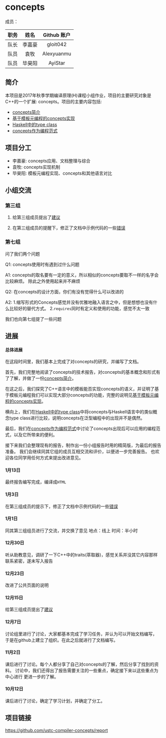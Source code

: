 # concepts

成员：

|职务|姓名|Github 账户|
|:-:|:-:|:-:|
|队长|李嘉豪|gloit042|
|队员|袁牧|Alexyuanmu|
|队员|毕昊阳|AyiStar|

## 简介

本项目是2017年秋季学期编译原理(H)课程小组作业，项目的主要研究对象是
C++的一个扩展: concepts。项目的主要内容包括:
- [concepts简介](https://github.com/ustc-compiler-concepts/report/blob/master/concepts-intro.md)
- [基于模板元编程的concepts实现](https://github.com/ustc-compiler-concepts/report/blob/master/concepts-by-TMP.md)
- [Haskell中的type class](https://github.com/ustc-compiler-concepts/report/blob/master/type-class-in-haskell.md)
- [concepts作为编程范式](https://github.com/ustc-compiler-concepts/report/blob/master/concepts-in-generic-programming.md)

## 项目分工

*   李嘉豪: concepts应用、文档整理与综合
*   袁牧: concepts实现机制
*   毕昊阳: 模板元编程实现、concepts和其他语言对比

## 小组交流

### 第三组

1.	给第三组成员提出了[建议](https://github.com/noirgif/ustc-compiler-pointer/issues/1)

2.	在第三组成员的提醒下，修正了文档中示例代码的一些[错误](https://github.com/ustc-compiler-concepts/report/issues/3)

### 第七组

问了我们两个问题

Q1: concepts使用时有遇到过什么问题

A1: concepts的取名要有一定的意义，所以相似的concepts要取不一样的名字会比较麻烦。
除此之外使用起来并不麻烦

Q2: 在concepts的设计方面，你们有没有觉得什么可以改进的

A2: 1.缩写形式的Concepts感觉并没有优雅地融入语言之中，但是想想也没有什么比较好的替代方式。
2.`requires`同时有定义和使用的功能，感觉不太一致

我们也向第七组提了一些问题

## 进展

#### 总体进展

在这段时间里，我们基本上完成了对concepts的研究，并编写了文档。

首先，我们完整地阅读了concepts的技术报告，对concepts的基本概念和形式有了了解，并做了一份[concepts简介](https://github.com/ustc-compiler-concepts/report/blob/master/concepts-intro.md)。

在这之后，我们探究了C++语言中的模板能否实现concepts的语义，并证明了基于模板元编程我们可以实现大部分concepts的功能，完整的说明见[基于模板元编程的concepts实现](https://github.com/ustc-compiler-concepts/report/blob/master/concepts-by-TMP.md)。

横向上，我们在[Haskell中的type class](https://github.com/ustc-compiler-concepts/report/blob/master/type-class-in-haskell.md)中将concepts与Haskell语言中的类似概念type class进行比较，说明concepts在泛型编程中的出现并不是偶然。

最后，我们在[concepts作为编程范式](https://github.com/ustc-compiler-concepts/report/blob/master/concepts-in-generic-programming.md)中讨论了concepts出现后可以应用的编程范式，以及它所带来的便利。

接下来我们会整理现有的报告，制作出一份小组报告时用的精简版，为最后的报告准备。
我们会继续同其它组的成员互相交流和评价，以便进一步完善报告。
也欢迎各位同学用任何方式来提出改进意见。

#### 1月13日

最终报告编写完成，编译成`HTML`

#### 1月3日

在第三组成员的提示下，修正了文档中示例代码的一些[错误](https://github.com/ustc-compiler-concepts/report/issues/3)

#### 1月1日

同其第三组组员进行了交流，并交换了意见
地点：线上
时间：半小时

#### 12月30日

听从助教意见，调研了一下C++中的traits(萃取器)，感觉关系并没其它内容那样联系紧密，遂未写入报告

#### 12月23日

改进了公共页面的说明

#### 12月15日

给第三组成员提出了[建议](https://github.com/noirgif/ustc-compiler-pointer/issues/1)

#### 12月7日

讨论组里进行了讨论，大家都基本完成了学习任务，并认为可以开始文档编写，
于是在github上建立了组织。在此之后就进行了文档编写。

#### 11月2日

课后进行了讨论。每个人都分享了自己对concepts的了解，然后分享了找到的资料。
讨论中，我们还得出了报告需要关注的一些重点，确定接下来以这些重点为中心进行
更进一步的了解。

#### 10月12日

课后进行了讨论，确定了学习计划，并确定了分工。

## 项目链接

https://github.com/ustc-compiler-concepts/report

